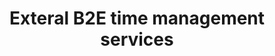 ---
order: 2
title: Exteral B2E time management services
title_ru: Корпоративные сервисы учёта рабочего времени
year: 2023
company: Epam
type: B2E Web Service
type_ru: Корпоративный веб-сервис (B2E)
featured: true
summary: Revamped core flows for enterprise sales CRM used by 3,000+ employees.
summary_ru: Перепроектировала ключевые сценарии для CRM, которой пользуются 3000+ сотрудников.

images_base: /assets/pix/cases/epam/time/
images_base_ru: /assets/pix/cases/epam/time-ru/

stages:
  - name: Wireframes
    desc: "Early structure explorations: navigation, key flows, and information hierarchy."
    desc_ru: "Ранние структурные наброски: навигация, ключевые потоки и информационная иерархия."
    images:
      - file: time1.jpg
        file_ru: "..."
        caption: "Wireframe: core dashboard layout"
        caption_ru: "Вайрфрейм: компоновка дашборда"
        home: true
      - file: time2.jpg
        file_ru: ""
        caption: "Wireframe: analytics overview"
        caption_ru: "Вайрфрейм: обзор аналитики"
        home: true
      - file: time3.jpg
        file_ru: ""
        caption: "Wireframe: report builder"
        caption_ru: "Вайрфрейм: конструктор отчётов"
        home: false

  - name: High-fidelity mockups
    desc: "Visual design with real data, final components, and micro-interactions."
    desc_ru: "Визуальный дизайн на реальных данных, финальные компоненты и микро-взаимодействия."
    images:
      - file: time4.jpg
        file_ru: ""
        caption: "Hi-fi: dashboard widgets"
        caption_ru: "Хай-фай: виджеты дашборда"
        home: false
      - file: time5.jpg
        file_ru: ""
        caption: "Hi-fi: analytics detail"
        caption_ru: "Хай-фай: детализация аналитики"
        home: false
      - file: time6.jpg
        file_ru: ""
        caption: "Hi-fi: reporting"
        caption_ru: "Хай-фай: отчётность"
        home: false

permalink: /cases/time/
---